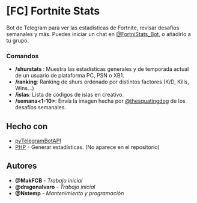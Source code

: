 # [FC] Fortnite Stats

Bot de Telegram para ver las estadísticas de Fortnite, revisar desafíos semanales y más. Puedes iniciar un chat en [@FortniStats_Bot](https://t.me/FortniStats_Bot), o añadirlo a tu grupo.

### Comandos

* **/shurstats <usuario>**: Muestra las estadísticas generales y de temporada actual de un usuario de plataforma PC, PSN o XB1.
* **/ranking**: Ranking de shurs ordenado por distintos factores (K/D, Kills, Wins...)
* **/islas**: Lista de códigos de islas en creativo.
* **/semana<1-10>**: Envía la imagen hecha por [@thesquatingdog](https://twitter.com/thesquatingdog) de los desafíos semanales.

## Hecho con

* [pyTelegramBotAPI](https://github.com/eternnoir/pyTelegramBotAPI)
* [PHP](http://php.net/) - Generar estadísticas. (No aparece en el repositorio)

## Autores

* **@MakFCB** - *Trabajo inicial*
* **@dragonalvaro** - *Trabajo inicial*
* **@Nstemp** - *Mantenimiento y programación*
